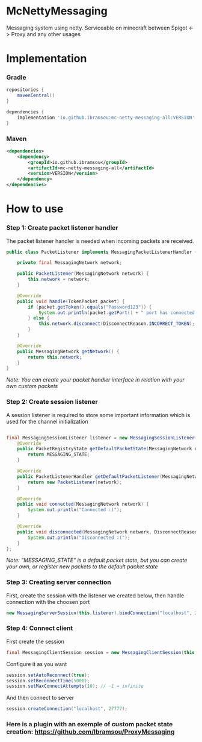 # McNettyMessaging
Messaging system using netty. Serviceable on minecraft between Spigot &lt;-> Proxy and any other usages
# Implementation
### Gradle
```gradle
repositories {
    mavenCentral()
}

dependencies {
    implementation 'io.github.ibramsou:mc-netty-messaging-all:VERSION'
}
```
### Maven
```xml
<dependencies>
    <dependency>
        <groupId>io.github.ibramsou</groupId>
        <artifactId>mc-netty-messaging-all</artifactId>
        <version>VERSION</version>
    </dependency>
</dependencies>
```
# How to use
### Step 1: Create packet listener handler
The packet listener handler is needed when incoming packets are received.
```java
public class PacketListener implements MessagingPacketListenerHandler {

    private final MessagingNetwork network;

    public PacketListener(MessagingNetwork network) {
        this.network = network;
    }

    @Override
    public void handle(TokenPacket packet) {
        if (packet.getToken().equals("Password123")) {
            System.out.println(packet.getPort() + " port has connected !");
        } else {
            this.network.disconnect(DisconnectReason.INCORRECT_TOKEN);
        }
    }

    @Override
    public MessagingNetwork getNetwork() {
        return this.network;
    }
}
```
*Note: You can create your packet handler interface in relation with your own custom packets*
### Step 2: Create session listener
A session listener is required to store some important information which is used for the channel initialization
```java

final MessagingSessionListener listener = new MessagingSessionListener() {
    @Override
    public PacketRegistryState getDefaultPacketState(MessagingNetwork network) {
        return MESSAGING_STATE;
    }

    @Override
    public PacketListenerHandler getDefaultPacketListener(MessagingNetwork network) {
        return new PacketListener(network);
    }

    @Override
    public void connected(MessagingNetwork network) {
        System.out.println("Connected :)");
    }

    @Override
    public void disconnected(MessagingNetwork network, DisconnectReason reason, Throwable cause) {
        System.out.println("Disconnected :(");
    }
};
```
*Note: "MESSAGING_STATE" is a default packet state, but you can create your own, or register new packets to the default packet state*
### Step 3: Creating server connection
First, create the session with the listener we created below, then handle connection with the choosen port
```java
new MessagingServerSession(this.listener).bindConnection("localhost", 27777);
```
### Step 4: Connect client
First create the session
```java
final MessagingClientSession session = new MessagingClientSession(this.listener);
```
Configure it as you want
```java
session.setAutoReconnect(true);
session.setReconnectTime(5000);
session.setMaxConnectAttempts(10); // -1 = infinite
```
And then connect to server
```java
session.createConnection("localhost", 27777);
```

### Here is a plugin with an exemple of custom packet state creation: https://github.com/Ibramsou/ProxyMessaging
